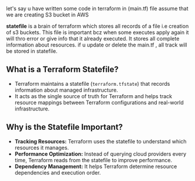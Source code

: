 
let's say u have written some code in terraform in (main.tf) file assume that we are creating S3 bucket in AWS

**statefile** is a brain of terraform which stores all records of a file i.e creation of s3 buckets. 
This file is important bcz when some executes apply again it will thro error or give info that it already executed.
It stores all complete information about resources. if u update or delete the  main.tf , all track will be stored in statefile.

## **What is a Terraform Statefile?**
- Terraform maintains a statefile (`terraform.tfstate`) that records information about managed infrastructure.
- It acts as the single source of truth for Terraform and helps track resource mappings between Terraform configurations and real-world infrastructure.

## **Why is the Statefile Important?**
- **Tracking Resources:** Terraform uses the statefile to understand which resources it manages.
- **Performance Optimization:** Instead of querying cloud providers every time, Terraform reads from the statefile to improve performance.
- **Dependency Management:** It helps Terraform determine resource dependencies and execution order.
